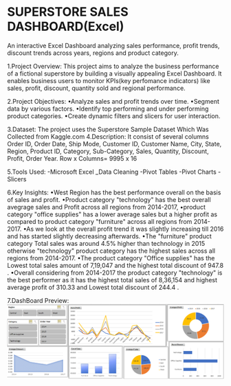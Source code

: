 # SUPERSTORE SALES DASHBOARD(Excel)
An interactive Excel Dashboard analyzing sales performance, profit trends, discount trends across years, regions and product category.

1.Project Overview:
This project aims to analyze the business performance of a fictional superstore by building a visually appealing Excel Dashboard. It enables business users to monitor KPIs(key perfomance indicators) like sales, profit, discount, quantity sold and regional performance.

2.Project Objectives: 
•Analyze sales and profit trends over time.
•Segment data by various factors.
•Identify top performing and under performing product categories.
•Create dynamic filters and slicers for user interaction.

3.Dataset:
The project uses the Superstore Sample Dataset Which Was Collected from Kaggle.com 
4.Description: It consist of several columns Order ID, Order Date,	Ship Mode, Customer ID,	Customer Name,	City,	State,	Region,	Product ID,	Category,	Sub-Category,	Sales,	Quantity,	Discount,	Profit,	Order Year.
Row x Columns= 9995 x 16

5.Tools Used:
-Microsoft Excel
_Data Cleaning
-Pivot Tables
-Pivot Charts
-Slicers

6.Key Insights:
•West Region has the best performance overall on the basis of sales and profit.
•Product category "technology" has the best overall avegrage sales and Profit across all regions from 2014-2017,
•product category "office supplies" has a lower average sales but a higher profit as compared to product category "furniture" across all regions from 2014-2017.
•As we look at the overall profit trend it was slightly increasing  till 2016 and has started slightly decreasing afterwards.
•The "furniture" product category Total sales was around 4.5% higher than technology in 2015 otherwise "technology" product category has the highest sales across all regions from 2014-2017.
•The product category "Office supplies" has the Lowest total sales amount of 7,19,047 and the highest total discount of 947.8 .
•Overall considering from 2014-2017 the product category "technology" is the best performer as it has the highest total sales of 8,36,154 and highest average profit of 310.33 and Lowest total discount of 244.4 .

7.DashBoard Preview:
![Alt Text](https://github.com/harsh-dataportfolio/Excel-SalesDashboard/blob/main/Sample%20ScreenShot%202.png)
